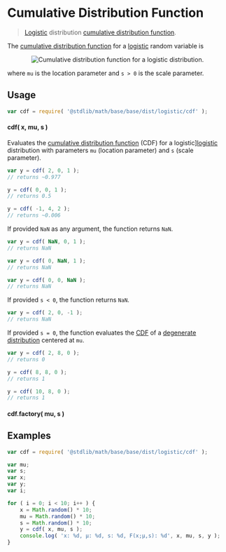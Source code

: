 Cumulative Distribution Function
===
> [Logistic][logistic] distribution [cumulative distribution function][cdf].

<!-- <intro> -->

The [cumulative distribution function][cdf] for a [logistic][logistic] random variable is

<!-- <equation class="equation" label="eq:" align="center" raw="" alt=""> -->
<div class="equation" align="center" data-raw-text="F(x; \mu, s) = \frac{1}{1+e^{-\frac{x-\mu}{s}}}" data-equation="eq:cdf">
	<img src="https://cdn.rawgit.com/distributions-io/logistic-cdf/0093aca594042817d2b1d8b9984d8f5ea61e6c0f/docs/img/eqn.svg" alt="Cumulative distribution function for a logistic distribution.">
	<br>
</div>

where `mu` is the location parameter and `s > 0` is the scale parameter.

<!-- </intro> -->

<!-- <usage> -->

## Usage
``` javascript
var cdf = require( '@stdlib/math/base/base/dist/logistic/cdf' );
```

#### cdf( x, mu, s )

Evaluates the [cumulative distribution function][cdf] (CDF) for a logistic][logistic] distribution with parameters `mu` (location parameter) and `s` (scale parameter).

``` javascript
var y = cdf( 2, 0, 1 );
// returns ~0.977

y = cdf( 0, 0, 1 );
// returns 0.5

y = cdf( -1, 4, 2 );
// returns ~0.006
```

If provided `NaN` as any argument, the function returns `NaN`.

``` javascript
var y = cdf( NaN, 0, 1 );
// returns NaN

var y = cdf( 0, NaN, 1 );
// returns NaN

var y = cdf( 0, 0, NaN );
// returns NaN
```

If provided `s < 0`, the function returns `NaN`.

``` javascript
var y = cdf( 2, 0, -1 );
// returns NaN
```

If provided `s = 0`, the function evaluates the [CDF][cdf] of a [degenerate distribution][degenerate-distribution] centered at `mu`.

``` javascript
var y = cdf( 2, 8, 0 );
// returns 0

y = cdf( 8, 8, 0 );
// returns 1

y = cdf( 10, 8, 0 );
// returns 1
```

#### cdf.factory( mu, s )
<!-- </usage> -->

<!-- <examples> -->
## Examples

``` javascript
var cdf = require( '@stdlib/math/base/base/dist/logistic/cdf' );

var mu;
var s;
var x;
var y;
var i;

for ( i = 0; i < 10; i++ ) {
	x = Math.random() * 10;
	mu = Math.random() * 10;
	s = Math.random() * 10;
	y = cdf( x, mu, s );
	console.log( 'x: %d, µ: %d, s: %d, F(x;µ,s): %d', x, mu, s, y );
}
```
<!-- </examples> -->


<!-- <links> -->
[logistic]: https://en.wikipedia.org/wiki/Logistic_distribution
[cdf]: https://en.wikipedia.org/wiki/Cumulative_distribution_function
[degenerate-distribution]: https://en.wikipedia.org/wiki/Degenerate_distribution
<!-- </links> -->
